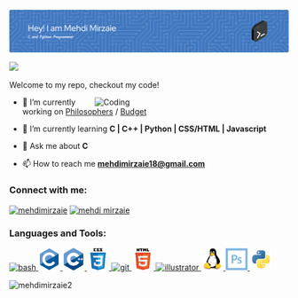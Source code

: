 ![Header](https://github.com/MehdiMirzaie2/images/blob/master/github-header-image.png)
<br>

![](https://komarev.com/ghpvc/?username=MehdiMirzaie2)

Welcome to my repo, checkout my code!

<!-- ## My 42 Details

[![mmirzaie's 42 stats](https://badge.mediaplus.ma/greenbinary/mmirzaie?1337Badge=off&UM6P=off)](https://github.com/oakoudad/badge42) -->

<img align="right" alt="Coding" width="350" src="https://media3.giphy.com/media/v1.Y2lkPTc5MGI3NjExZmhpbDI0NjdjcDliMHNhdzJqNzM5eDJ5NTJ6cHIxMHB4NGdmOHpkaiZlcD12MV9naWZzX3NlYXJjaCZjdD1n/2IudUHdI075HL02Pkk/giphy.gif">

- 🔭 I’m currently working on [Philosophers](https://github.com/MehdiMirzaie2/philosophers) / [Budget](https://github.com/MehdiMirzaie2/python/tree/main/budget)

- 🌱 I’m currently learning **C | C++ | Python | CSS/HTML | Javascript**

- 💬 Ask me about **C**

- 📫 How to reach me **mehdimirzaie18@gmail.com**

<h3 align="left">Connect with me:</h3>
<p align="left">
<a href="https://www.leetcode.com/mehdimirzaie" target="blank"><img align="center" src="https://raw.githubusercontent.com/rahuldkjain/github-profile-readme-generator/master/src/images/icons/Social/leet-code.svg" alt="mehdimirzaie" height="30" width="40" /></a>
<a href="https://www.linkedin.com/in/mehdi-mirzaie/" target="blank"><img align="center" src="https://raw.githubusercontent.com/rahuldkjain/github-profile-readme-generator/master/src/images/icons/Social/linked-in-alt.svg" alt="mehdi mirzaie" height="30" width="40" /></a>
</p>

<h3 align="left">Languages and Tools:</h3>
<p align="left"> <a href="https://www.gnu.org/software/bash/" target="_blank" rel="noreferrer"> <img src="https://www.vectorlogo.zone/logos/gnu_bash/gnu_bash-icon.svg" alt="bash" width="40" height="40"/> </a> <a href="https://www.cprogramming.com/" target="_blank" rel="noreferrer"> <img src="https://raw.githubusercontent.com/devicons/devicon/master/icons/c/c-original.svg" alt="c" width="40" height="40"/> </a> <a href="https://www.w3schools.com/cpp/" target="_blank" rel="noreferrer"> <img src="https://raw.githubusercontent.com/devicons/devicon/master/icons/cplusplus/cplusplus-original.svg" alt="cplusplus" width="40" height="40"/> </a> <a href="https://www.w3schools.com/css/" target="_blank" rel="noreferrer"> <img src="https://raw.githubusercontent.com/devicons/devicon/master/icons/css3/css3-original-wordmark.svg" alt="css3" width="40" height="40"/> </a> <a href="https://git-scm.com/" target="_blank" rel="noreferrer"> <img src="https://www.vectorlogo.zone/logos/git-scm/git-scm-icon.svg" alt="git" width="40" height="40"/> </a> <a href="https://www.w3.org/html/" target="_blank" rel="noreferrer"> <img src="https://raw.githubusercontent.com/devicons/devicon/master/icons/html5/html5-original-wordmark.svg" alt="html5" width="40" height="40"/> </a> <a href="https://www.adobe.com/in/products/illustrator.html" target="_blank" rel="noreferrer"> <img src="https://www.vectorlogo.zone/logos/adobe_illustrator/adobe_illustrator-icon.svg" alt="illustrator" width="40" height="40"/> </a> <a href="https://www.linux.org/" target="_blank" rel="noreferrer"> <img src="https://raw.githubusercontent.com/devicons/devicon/master/icons/linux/linux-original.svg" alt="linux" width="40" height="40"/> </a> <a href="https://www.photoshop.com/en" target="_blank" rel="noreferrer"> <img src="https://raw.githubusercontent.com/devicons/devicon/master/icons/photoshop/photoshop-line.svg" alt="photoshop" width="40" height="40"/> </a> <a href="https://www.python.org" target="_blank" rel="noreferrer"> <img src="https://raw.githubusercontent.com/devicons/devicon/master/icons/python/python-original.svg" alt="python" width="40" height="40"/> </a> </p>

<p align="left"><img align="center" src="https://github-readme-stats.vercel.app/api/top-langs?username=mehdimirzaie2&show_icons=true&locale=en&layout=compact" alt="mehdimirzaie2" /></p>

<!-- <p align="center"><img align="center" src="https://github-readme-stats.vercel.app/api?username=mehdimirzaie2&show_icons=true&locale=en" alt="mehdimirzaie2" /></p>

<p align="right><img align="center" src="https://github-readme-streak-stats.herokuapp.com/?user=mehdimirzaie2&" alt="mehdimirzaie2" /></p> -->


<!-- ## Current Technical Skills

[![My Skills](https://skillicons.dev/icons?i=c,vim,vscode,html,css,git)](https://skillicons.dev)

> :Languages: - C | Python

> :IDE:  Visual Studio Code | VIM 

<!-- ![github-user-contribution](https://user-images.githubusercontent.com/58959408/157782696-8bc9ca49-ca61-4ab5-8b83-49c4e76c1a8f.svg) -->
